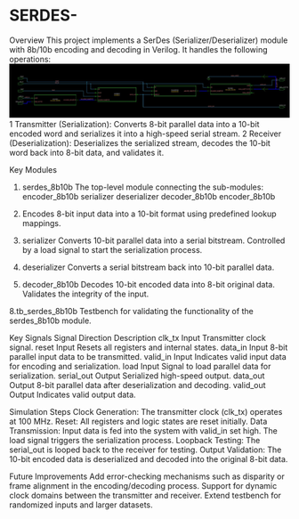 # SERDES-
Overview
This project implements a SerDes (Serializer/Deserializer) module with 8b/10b encoding and decoding in Verilog. It handles the following operations:
![block schematic](./sch1.JPG)
1 Transmitter (Serialization):
Converts 8-bit parallel data into a 10-bit encoded word and serializes it into a high-speed serial stream.
2 Receiver (Deserialization):
Deserializes the serialized stream, decodes the 10-bit word back into 8-bit data, and validates it.

Key Modules
1. serdes_8b10b
  The top-level module connecting the sub-modules:
  encoder_8b10b
  serializer
  deserializer
  decoder_8b10b
  encoder_8b10b

2. Encodes
   8-bit input data into a 10-bit format using predefined lookup mappings.

4. serializer
  Converts 10-bit parallel data into a serial bitstream.
  Controlled by a load signal to start the serialization process.

5. deserializer
  Converts a serial bitstream back into 10-bit parallel data.

7. decoder_8b10b
 Decodes 10-bit encoded data into 8-bit original data.
 Validates the integrity of the input.

8.tb_serdes_8b10b
Testbench for validating the functionality of the serdes_8b10b module.

Key Signals
Signal	    Direction	Description
clk_tx	    Input	Transmitter clock signal.
reset	      Input	Resets all registers and internal states.
data_in	    Input	8-bit parallel input data to be transmitted.
valid_in	  Input	Indicates valid input data for encoding and serialization.
load	      Input	Signal to load parallel data for serialization.
serial_out	Output	Serialized high-speed output.
data_out	  Output	8-bit parallel data after deserialization and decoding.
valid_out	  Output	Indicates valid output data.


Simulation Steps
Clock Generation:
The transmitter clock (clk_tx) operates at 100 MHz.
Reset:
All registers and logic states are reset initially.
Data Transmission:
Input data is fed into the system with valid_in set high.
The load signal triggers the serialization process.
Loopback Testing:
The serial_out is looped back to the receiver for testing.
Output Validation:
The 10-bit encoded data is deserialized and decoded into the original 8-bit data.


Future Improvements
Add error-checking mechanisms such as disparity or frame alignment in the encoding/decoding process.
Support for dynamic clock domains between the transmitter and receiver.
Extend testbench for randomized inputs and larger datasets.

